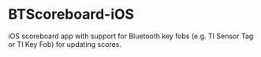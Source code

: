 BTScoreboard-iOS
================

iOS scoreboard app with support for Bluetooth key fobs (e.g. TI Sensor Tag or TI Key Fob) for updating scores.
